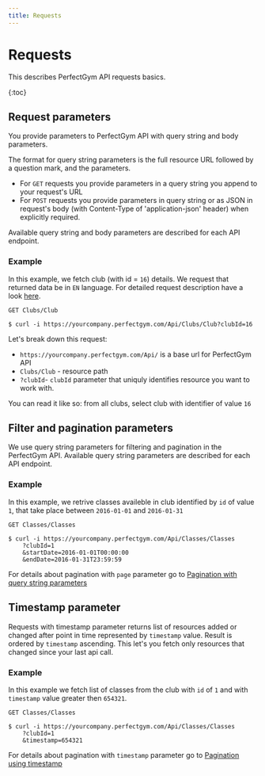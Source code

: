 ```yaml
---
title: Requests
---
```


# Requests

This describes PerfectGym API requests basics.

{:toc}



## Request parameters

You provide parameters to PerfectGym API with query string and body parameters.

The format for query string parameters is the full resource URL followed by a question mark, and the parameters. 

- For `GET` requests you provide parameters in a query string you append to your request's URL
- For `POST` requests you provide parameters in query string or as JSON in request's body (with Content-Type of 'application-json' header) 
when explicitly required.

Available query string and body parameters are described for each API endpoint.


### Example
In this example, we fetch club (with id = `16`) details. We request that returned data be in `EN` language.
For detailed request description have a look [here][ClubDetails].
	
    GET Clubs/Club
``` command-line
$ curl -i https://yourcompany.perfectgym.com/Api/Clubs/Club?clubId=16
```

Let's break down this request:
- `https://yourcompany.perfectgym.com/Api/` is a base url for PerfectGym API
- `Clubs/Club` - resource path
- `?clubId`-  `clubId` parameter that uniquly identifies resource you want to work with.

You can read it like so: from all clubs, select club with identifier of value `16`
	


## Filter and pagination parameters

We use query string parameters for filtering and pagination in the PerfectGym API. 
Available query string parameters are described for each API endpoint.


### Example
In this example, we retrive classes availeble in club identified by `id` of value `1`, that take place
between `2016-01-01` and `2016-01-31`

	GET Classes/Classes
``` command-line
$ curl -i https://yourcompany.perfectgym.com/Api/Classes/Classes
	?clubId=1
	&startDate=2016-01-01T00:00:00
	&endDate=2016-01-31T23:59:59
```

For details about pagination with `page` parameter go to [Pagination with query string parameters][Pagination]



## Timestamp parameter

Requests with timestamp parameter returns list of resources added or changed after point in time represented
by `timestamp` value. Result is ordered by `timestamp` ascending. This let's you fetch only resources that 
changed since your last api call.

### Example
In this example we fetch list of classes from the club with `id` of `1` and with `timestamp` 
value greater then `654321`.

	GET Classes/Classes
``` command-line
$ curl -i https://yourcompany.perfectgym.com/Api/Classes/Classes
	?clubId=1
	&timestamp=654321
```

For details about pagination with `timestamp` parameter go to [Pagination using timestamp][PaginationWithTimestamp]


[Pagination]:  /Api/overview/pagination#page
[PaginationWithTimestamp]:  /Api/overview/pagination#timestamp
[ClubDetails]: /Api/clubs/clubDetails#clubdetails